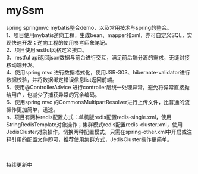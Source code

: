 # mySsm
spring springmvc mybatis整合demo，以及常用技术与spring的整合。
</br>
1、项目使用mybatis逆向工程，生成bean、mapper和xml，亦可自定义SQL，实现快速开发；逆向工程的使用参考印象笔记。</br>
2、项目使用restful风格定义接口。</br>
3、restful api返回json数据与前台进行交互，满足前后端分离的需求，无缝对接移动端开发。</br>
4、使用spring mvc 进行数据格式化，使用JSR-303、hibernate-validator进行数据校验，并将数据绑定错误信息list返回前端。</br>
5、使用@ControllerAdvice 进行controller层统一处理异常，避免将异常直接抛给用户，也减少了捕获异常的冗余编码。</br>
6、使用spring mvc 的CommonsMultipartResolver进行上传文件，比普通的流操作更加简单，迅速。</br>
n、项目有两种redis配置方式：单机版redis配置redis-single.xml，使用StringRedisTemplate对象操作；集群模式redis配置redis-cluster.xml，使用JedisCluster对象操作。切换两种配置模式，只需在spring-other.xml中开启或注释引用的配置文件即可，推荐使用集群方式，JedisCluster操作更简单。</br>

</br>
</br>
持续更新中
